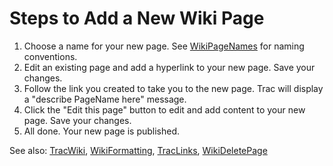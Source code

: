 # Steps to Add a New Wiki Page

1. Choose a name for your new page. See [WikiPageNames](wiki-page-names) for naming conventions.
1. Edit an existing page and add a hyperlink to your new page. Save your changes.
1. Follow the link you created to take you to the new page. Trac will display a "describe PageName here" message.
1. Click the "Edit this page" button to edit and add content to your new page. Save your changes.
1. All done. Your new page is published.


See also: [TracWiki](trac-wiki), [WikiFormatting](wiki-formatting), [TracLinks](trac-links), [WikiDeletePage](wiki-delete-page)